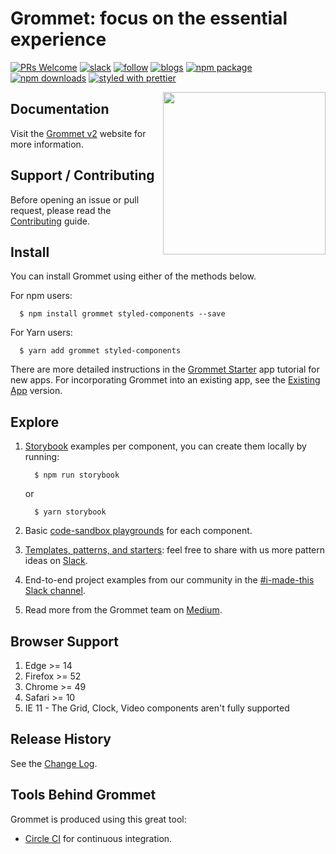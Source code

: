 # Grommet: focus on the essential experience

[![PRs Welcome](https://img.shields.io/badge/pr's-welcome-7d4cdb.svg)][contributing]
[![slack](https://img.shields.io/badge/join%20the%20community-slack-fd6fff.svg)][slack]
[![follow](https://img.shields.io/twitter/follow/grommet_io.svg?label=follow%20&style=social)][twitter]
[![blogs](https://img.shields.io/badge/view%20blogs%20on-medium-000000.svg)][medium]
[![npm package](https://img.shields.io/npm/v/grommet.svg?color=ffca58)][npm]
[![npm downloads](https://img.shields.io/npm/dm/grommet.svg?color=3d138d)][npm]
[![styled with prettier](https://img.shields.io/badge/styled_with-prettier-ff69b4.svg)][prettier]

<img align="right" height="260" src="https://v2.grommet.io/img/stak-hurrah.svg">

## Documentation

Visit the [Grommet v2] website for more information.

## Support / Contributing

Before opening an issue or pull request, please read the [Contributing] guide.

## Install

You can install Grommet using either of the methods below.

For npm users:

```shell
  $ npm install grommet styled-components --save
```

For Yarn users:

```shell
  $ yarn add grommet styled-components
```

There are more detailed instructions in the [Grommet Starter] app tutorial for
new apps. For incorporating Grommet into an existing app, see the [Existing App]
version.

## Explore

1. [Storybook] examples per component, you can create them locally by running:

   ```shell
     $ npm run storybook
   ```

   or

   ```shell
     $ yarn storybook
   ```

1. Basic [code-sandbox playgrounds][playground] for each component.
1. [Templates, patterns, and starters][sandboxes]: feel free to share with us
   more pattern ideas on [Slack].
1. End-to-end project examples from our community in the
   [#i-made-this Slack channel][slack].
1. Read more from the Grommet team on [Medium].

## Browser Support
 1. Edge >= 14
 1. Firefox >= 52
 1. Chrome >= 49
 1. Safari >= 10
 1. IE 11 - The Grid, Clock, Video components aren't fully supported

## Release History

See the [Change Log].

## Tools Behind Grommet

Grommet is produced using this great tool:

- [Circle CI] for continuous integration.

[change log]: https://github.com/grommet/grommet/wiki/Change-Log
[circle ci]: https://circleci.com/gh/grommet/grommet/
[contributing]: CONTRIBUTING.md
[existing app]: https://github.com/grommet/grommet-starter-existing-app
[grommet starter]: https://github.com/grommet/grommet-starter-new-app
[grommet v2]: https://v2.grommet.io/
[medium]: https://medium.com/grommet-io
[npm]: https://www.npmjs.com/package/grommet
[playground]: https://codesandbox.io/s/github/grommet/grommet-sandbox
[prettier]: https://github.com/prettier/prettier
[sandboxes]: https://codesandbox.io/u/grommetux/sandboxes
[slack]: http://slackin.grommet.io
[storybook]: https://storybook.grommet.io
[twitter]: https://twitter.com/grommet_io
